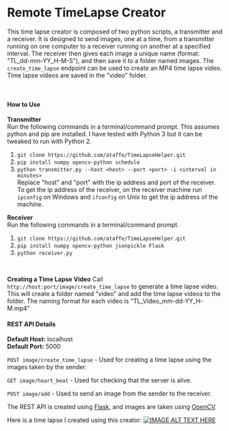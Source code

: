 # Remote TimeLapse Creator
This time lapse creator is composed of two python scripts, a transmitter and a receiver.
 It is designed to send images, one at a time, from a transmitter running on one computer to a receiver running on another at a specified interval.
 The receiver then gives each image a unique name (format: "TL_dd-mm-YY_H-M-S"), and then save it to a folder named images. The `create_time_lapse` endpoint
 can be used to create an MP4 time lapse video. Time lapse videos are saved in the "video" folder.
 
<br>

#### How to Use
**Transmitter**   
Run the following commands in a terminal/command prompt. This assumes python and pip are installed. I have tested with Python 3
but it can be tweaked to run with Python 2.
1. `git clone https://github.com/ataffe/TimeLapseHelper.git`
2. `pip install numpy opencv-python schedule`
3. `python transmitter.py --host <host> --port <port> -i <interval in minutes>`   
Replace "host" and "port" with the ip address and port of the receiver.
To get the ip address of the receiver, on the receiver machine run `ipconfig` on Windows and
`ifconfig` on Unix to get the ip address of the machine. 
 
 **Receiver**   
 Run the following commands in a terminal/command prompt.
 1. `git clone https://github.com/ataffe/TimeLapseHelper.git`
 2. `pip install numpy opencv-python jsonpickle Flask`
 3. `python receiver.py`
 
 <br>
 
 **Creating a Time Lapse Video**
 Call `http://host:port/image/create_time_lapse` to generate a time lapse video. This will create a folder named "video"
 and add the time lapse videos to the folder. The naming format for each video is "TL_Video_mm-dd-YY_H-M.mp4"
 
#### REST API Details
**Default Host:** localhost  
**Default Port:** 5000

`POST image/create_time_lapse` - Used for creating a time lapse using the images taken by the sender.

`GET image/heart_beat` - Used for checking that the server is alive.

`POST image/add` - Used to send an image from the sender to the receiver.

The REST API is created using [Flask](https://flask.palletsprojects.com/en/2.1.x/), and images are taken using [OpenCV](https://opencv.org/).

Here is a time lapse I created using this creator:
[![IMAGE ALT TEXT HERE](https://img.youtube.com/vi/weLxdWpJDms/0.jpg)](https://www.youtube.com/watch?v=weLxdWpJDms)
